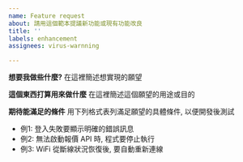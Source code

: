 ```yaml
---
name: Feature request
about: 請用這個範本提議新功能或現有功能改良
title: ''
labels: enhancement
assignees: virus-warnning

---
```


**想要我做些什麼?**
在這裡簡述想實現的願望

**這個東西打算用來做什麼**
在這裡簡述這個願望的用途或目的

**期待能滿足的條件**
用下列格式表列滿足願望的具體條件, 以便開發後測試
* 例1: 登入失敗要顯示明確的錯誤訊息
* 例2: 無法啟動報價 API 時, 程式要停止執行
* 例3: WiFi 從斷線狀況恢復後, 要自動重新連線
